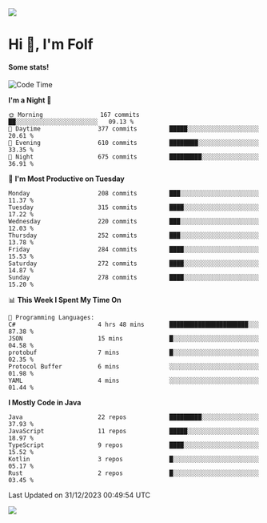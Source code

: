 <img src="https://komarev.com/ghpvc/?username=itsfolf"/>
<h1>Hi 👋, I'm Folf</h1>


#### Some stats!
<!--START_SECTION:waka-->
![Code Time](http://img.shields.io/badge/Code%20Time-2%2C081%20hrs%2028%20mins-blue)

**I'm a Night 🦉** 

```text
🌞 Morning                167 commits         ██░░░░░░░░░░░░░░░░░░░░░░░   09.13 % 
🌆 Daytime                377 commits         █████░░░░░░░░░░░░░░░░░░░░   20.61 % 
🌃 Evening                610 commits         ████████░░░░░░░░░░░░░░░░░   33.35 % 
🌙 Night                  675 commits         █████████░░░░░░░░░░░░░░░░   36.91 % 
```
📅 **I'm Most Productive on Tuesday** 

```text
Monday                   208 commits         ███░░░░░░░░░░░░░░░░░░░░░░   11.37 % 
Tuesday                  315 commits         ████░░░░░░░░░░░░░░░░░░░░░   17.22 % 
Wednesday                220 commits         ███░░░░░░░░░░░░░░░░░░░░░░   12.03 % 
Thursday                 252 commits         ███░░░░░░░░░░░░░░░░░░░░░░   13.78 % 
Friday                   284 commits         ████░░░░░░░░░░░░░░░░░░░░░   15.53 % 
Saturday                 272 commits         ████░░░░░░░░░░░░░░░░░░░░░   14.87 % 
Sunday                   278 commits         ████░░░░░░░░░░░░░░░░░░░░░   15.20 % 
```


📊 **This Week I Spent My Time On** 

```text
💬 Programming Languages: 
C#                       4 hrs 48 mins       ██████████████████████░░░   87.38 % 
JSON                     15 mins             █░░░░░░░░░░░░░░░░░░░░░░░░   04.58 % 
protobuf                 7 mins              █░░░░░░░░░░░░░░░░░░░░░░░░   02.35 % 
Protocol Buffer          6 mins              ░░░░░░░░░░░░░░░░░░░░░░░░░   01.98 % 
YAML                     4 mins              ░░░░░░░░░░░░░░░░░░░░░░░░░   01.44 % 
```

**I Mostly Code in Java** 

```text
Java                     22 repos            █████████░░░░░░░░░░░░░░░░   37.93 % 
JavaScript               11 repos            █████░░░░░░░░░░░░░░░░░░░░   18.97 % 
TypeScript               9 repos             ████░░░░░░░░░░░░░░░░░░░░░   15.52 % 
Kotlin                   3 repos             █░░░░░░░░░░░░░░░░░░░░░░░░   05.17 % 
Rust                     2 repos             █░░░░░░░░░░░░░░░░░░░░░░░░   03.45 % 
```




 Last Updated on 31/12/2023 00:49:54 UTC
<!--END_SECTION:waka-->
<a src="https://discord.com/users/1090088995976925305"><img src="https://lanyard-profile-readme.vercel.app/api/1090088995976925305"/></a></td> 
